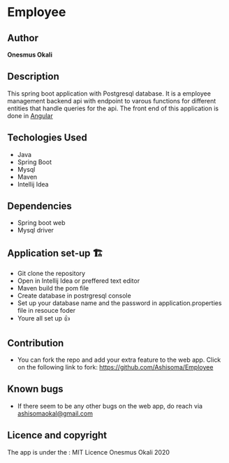 # Employee

## Author
**Onesmus Okali**

## Description
This spring boot application with Postgresql database. It is a employee management backend api with endpoint to varous functions for different entities that handle queries for the api.
The front end of this application is done in [Angular](https://github.com/Ashisoma/employeemanagerapp)

## Techologies Used
- Java
- Spring Boot
- Mysql
- Maven
- Intellij Idea

## Dependencies
- Spring boot web
- Mysql driver

## Application set-up 🏗️
<!-- to be added -->
- Git clone the repository
- Open in Intellij Idea or preffered text editor
- Maven build the pom file
- Create database in postrgresql console 
- Set up your database name and the password in application.properties file in resouce foder
- Youre all set up 👍

## Contribution
- You can fork the repo and add your extra feature to the web app. Click on the following link to fork:
  https://github.com/Ashisoma/Employee
  
## Known bugs
- If there seem to be any other bugs on the web app, do reach via ashisomaokal@gmail.com

## Licence and copyright 
The app is under the :
   MIT Licence Onesmus Okali 2020
